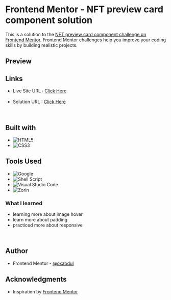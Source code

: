 # Frontend Mentor - NFT preview card component solution

This is a solution to the [NFT preview card component challenge on Frontend Mentor](https://www.frontendmentor.io/challenges/nft-preview-card-component-SbdUL_w0U). Frontend Mentor challenges help you improve your coding skills by building realistic projects. <br>
## Preview<br>

## Links
<ul>
  <li>Live Site URL : <a href="https://0xabdul.github.io/NFT-preview-card-component/">Click Here</a></li><br>
  <li>Solution URL : <a href="https://www.frontendmentor.io/solutions/nft-preview-card-component-fKo8PP6Qkf">Click Here</a></li>
      </ul><br>

## Built with
- ![HTML5](https://img.shields.io/badge/html5-%23E34F26.svg?style=for-the-badge&logo=html5&logoColor=white)   
- ![CSS3](https://img.shields.io/badge/css3-%231572B6.svg?style=for-the-badge&logo=css3&logoColor=white)   <br>
## Tools Used
- ![Google](https://img.shields.io/badge/google-4285F4?style=for-the-badge&logo=google&logoColor=white)   
- ![Shell Script](https://img.shields.io/badge/Terminal-%23121011.svg?style=for-the-badge&logo=gnu-bash&logoColor=white)  
- ![Visual Studio Code](https://img.shields.io/badge/Visual%20Studio%20Code-0078d7.svg?style=for-the-badge&logo=visual-studio-code&logoColor=white)  
- ![Zorin](https://img.shields.io/badge/Zorin%20Linux-1793D1?logo=zorin-linux&logoColor=fff&style=for-the-badge)<br>



### What I learned
<ul>
  <li>learning more about image hover</li>
  <li>learn more about padding</li>
  <li> practiced more about responsive</li>
  </ul><br>



## Author

- Frontend Mentor - [@oxabdul](https://www.frontendmentor.io/profile/0xAbdul)<br>


## Acknowledgments
<ul>
  <li>Inspiration by <a href="https://www.frontendmentor.io/home">Frontend Mentor</a></li>

